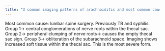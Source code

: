```yaml
---
title: "3 common imaging patterns of arachnoiditis and most common causes:"
---
```

Most common cause: lumbar spine surgery. Previously TB and syphilis.
Group 1&#8594; central conglomerations of nerve roots within the thecal sac.
Group 2&#8594; peripheral clumping of nerve roots&#8594; causes the empty thecal sac sign.
Group 3&#8594; obliteration of the subarachnoid space. Imaging shows increased soft tissue within the thecal sac. This is the most severe form.

